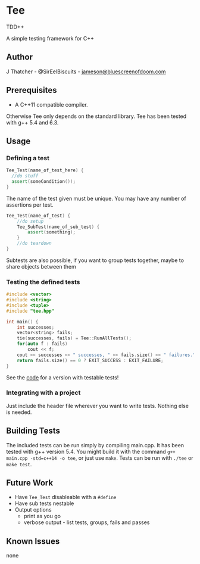 Tee
===

TDD++

A simple testing framework for C++

Author
------

J Thatcher - @SirEelBiscuits - jameson@bluescreenofdoom.com

Prerequisites
-------------

- A C++11 compatible compiler.

Otherwise Tee only depends on the standard library.
Tee has been tested with g++ 5.4 and 6.3. 

Usage
-----

### Defining a test

```cpp
Tee_Test(name_of_test_here) {
  //do stuff
  assert(someCondition());
}
```

The name of the test given must be unique. You may have any number of
assertions per test.

```cpp
Tee_Test(name_of_test) {
	//do setup
	Tee_SubTest(name_of_sub_test) {
		assert(something);
	}
	//do teardown
}
```

Subtests are also possible, if you want to group tests together, maybe to
share objects between them

### Testing the defined tests

```cpp
#include <vector>
#include <string>
#include <tuple>
#include "tee.hpp"

int main() {
	int successes;
	vector<string> fails;
	tie(successes, fails) = Tee::RunAllTests();
	for(auto f : fails)
		cout << f;
	cout << successes << " successes, " << fails.size() << " failures." << endl;
	return fails.size() == 0 ? EXIT_SUCCESS : EXIT_FAILURE;
}

```

See the [code](main.cpp) for a version with testable tests!

### Integrating with a project

Just include the header file wherever you want to write tests. Nothing else
is needed.

Building Tests
--------------

The included tests can be run simply by compiling main.cpp.
It has been tested with g++ version 5.4.
You might build it with the command `g++ main.cpp -std=c++14 -o tee`,
or just use `make`.
Tests can be run with `./tee` or `make test`.

Future Work
-----------

- Have `Tee_Test` disableable with a `#define`
- Have sub tests nestable
- Output options
	- print as you go
	- verbose output - list tests, groups, fails and passes

Known Issues
------------

none
